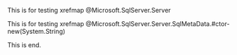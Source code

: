 This is for testing xrefmap @Microsoft.SqlServer.Server

This is for testing xrefmap @Microsoft.SqlServer.Server.SqlMetaData.#ctor-new(System.String)

This is end.
